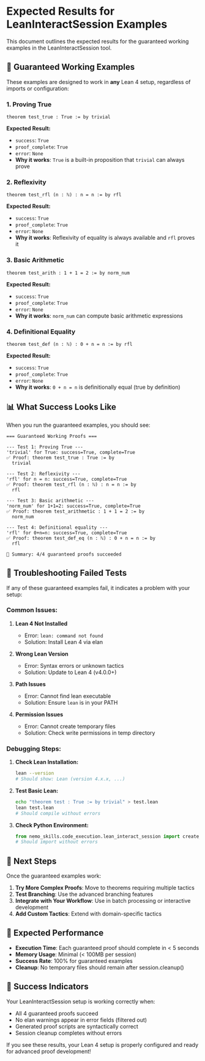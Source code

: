 # Expected Results for LeanInteractSession Examples

This document outlines the expected results for the guaranteed working examples in the LeanInteractSession tool.

## 🎯 Guaranteed Working Examples

These examples are designed to work in **any** Lean 4 setup, regardless of imports or configuration:

### 1. **Proving True**
```lean
theorem test_true : True := by trivial
```
**Expected Result:**
- `success`: `True`
- `proof_complete`: `True`
- `error`: `None`
- **Why it works**: `True` is a built-in proposition that `trivial` can always prove

### 2. **Reflexivity**
```lean
theorem test_rfl (n : ℕ) : n = n := by rfl
```
**Expected Result:**
- `success`: `True`
- `proof_complete`: `True`
- `error`: `None`
- **Why it works**: Reflexivity of equality is always available and `rfl` proves it

### 3. **Basic Arithmetic**
```lean
theorem test_arith : 1 + 1 = 2 := by norm_num
```
**Expected Result:**
- `success`: `True`
- `proof_complete`: `True`
- `error`: `None`
- **Why it works**: `norm_num` can compute basic arithmetic expressions

### 4. **Definitional Equality**
```lean
theorem test_def (n : ℕ) : 0 + n = n := by rfl
```
**Expected Result:**
- `success`: `True`
- `proof_complete`: `True`
- `error`: `None`
- **Why it works**: `0 + n = n` is definitionally equal (true by definition)

## 📊 What Success Looks Like

When you run the guaranteed examples, you should see:

```
=== Guaranteed Working Proofs ===

--- Test 1: Proving True ---
'trivial' for True: success=True, complete=True
✅ Proof: theorem test_true : True := by
  trivial

--- Test 2: Reflexivity ---
'rfl' for n = n: success=True, complete=True
✅ Proof: theorem test_rfl (n : ℕ) : n = n := by
  rfl

--- Test 3: Basic arithmetic ---
'norm_num' for 1+1=2: success=True, complete=True
✅ Proof: theorem test_arithmetic : 1 + 1 = 2 := by
  norm_num

--- Test 4: Definitional equality ---
'rfl' for 0+n=n: success=True, complete=True
✅ Proof: theorem test_def_eq (n : ℕ) : 0 + n = n := by
  rfl

🎯 Summary: 4/4 guaranteed proofs succeeded
```

## 🔧 Troubleshooting Failed Tests

If any of these guaranteed examples fail, it indicates a problem with your setup:

### **Common Issues:**

1. **Lean 4 Not Installed**
   - Error: `lean: command not found`
   - Solution: Install Lean 4 via elan

2. **Wrong Lean Version**
   - Error: Syntax errors or unknown tactics
   - Solution: Update to Lean 4 (v4.0.0+)

3. **Path Issues**
   - Error: Cannot find lean executable
   - Solution: Ensure `lean` is in your PATH

4. **Permission Issues**
   - Error: Cannot create temporary files
   - Solution: Check write permissions in temp directory

### **Debugging Steps:**

1. **Check Lean Installation:**
   ```bash
   lean --version
   # Should show: Lean (version 4.x.x, ...)
   ```

2. **Test Basic Lean:**
   ```bash
   echo "theorem test : True := by trivial" > test.lean
   lean test.lean
   # Should compile without errors
   ```

3. **Check Python Environment:**
   ```python
   from nemo_skills.code_execution.lean_interact_session import create_lean_interact_session
   # Should import without errors
   ```

## 🚀 Next Steps

Once the guaranteed examples work:

1. **Try More Complex Proofs**: Move to theorems requiring multiple tactics
2. **Test Branching**: Use the advanced branching features
3. **Integrate with Your Workflow**: Use in batch processing or interactive development
4. **Add Custom Tactics**: Extend with domain-specific tactics

## 📝 Expected Performance

- **Execution Time**: Each guaranteed proof should complete in < 5 seconds
- **Memory Usage**: Minimal (< 100MB per session)
- **Success Rate**: 100% for guaranteed examples
- **Cleanup**: No temporary files should remain after session.cleanup()

## 🎉 Success Indicators

Your LeanInteractSession setup is working correctly when:
- All 4 guaranteed proofs succeed
- No elan warnings appear in error fields (filtered out)
- Generated proof scripts are syntactically correct
- Session cleanup completes without errors

If you see these results, your Lean 4 setup is properly configured and ready for advanced proof development!
